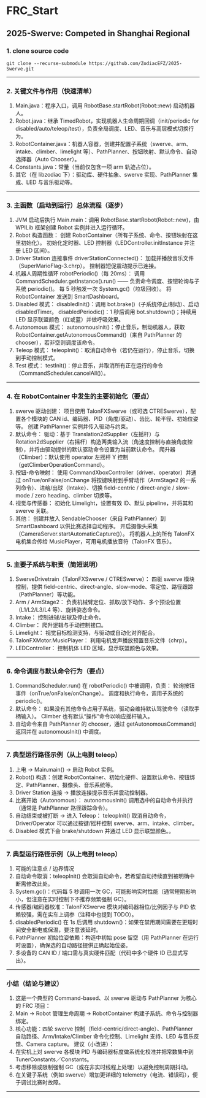 # FRC_Start

## 2025-Swerve: Competed in Shanghai Regional

### 1. clone source code
```
git clone --recurse-submodule https://github.com/ZodiacEFZ/2025-Swerve.git
```
---

### 2. 关键文件与作用（快速清单）

1. Main.java：程序入口，调用 RobotBase.startRobot(Robot::new) 启动机器人。
2. Robot.java：继承 TimedRobot，实现机器人生命周期回调（init/periodic for disabled/auto/teleop/test），负责全局调度、LED、音乐与高层模式切换行为。
3. RobotContainer.java：机器人容器，创建并配置子系统（swerve、arm、intake、climber、limelight 等）、PathPlanner、按钮映射、默认命令、自动选择器（Auto Chooser）。
4. Constants.java：常量（当前仅包含一项 arm 轨迹占位）。
5. 其它（在 libzodiac 下）：驱动库、硬件抽象、swerve 实现、PathPlanner 集成、LED 与音乐驱动等。

---

### 3. 主函数（启动到运行）总体流程（逐步）

1. JVM 启动后执行 Main.main：调用 RobotBase.startRobot(Robot::new)，由 WPILib 框架创建 Robot 实例并进入运行循环。
2. Robot 构造函数：
    创建 RobotContainer（所有子系统、命令、按钮映射在这里初始化）。
    初始化定时器、LED 控制器（LEDController.initInstance 并注册 LED 区间）。
3. Driver Station 连接事件 driverStationConnected()：
    加载并播放音乐文件（SuperMarioFlag-3.chrp）。
    控制器短促震动提示已连接。
4. 机器人周期性循环 robotPeriodic()（每 20ms）：
    调用 CommandScheduler.getInstance().run() —— 负责命令调度、按钮轮询与子系统 periodic()。
    每 5 秒触发一次 System.gc()（垃圾回收）。
    将 RobotContainer 发送到 SmartDashboard。
5. Disabled 模式：
    disabledInit()：调用 bot.brake()（子系统停止/制动）、启动 disabledTimer。
    disabledPeriodic()：1 秒后调用 bot.shutdown()；持续用 LED 显示联盟颜色（红或蓝）并做呼吸效果。
6. Autonomous 模式：
    autonomousInit()：停止音乐，制动机器人，获取 RobotContainer.getAutonomousCommand()（来自 PathPlanner 的 chooser），若非空则调度该命令。
7. Teleop 模式：
    teleopInit()：取消自动命令（若仍在运行），停止音乐，切换到手动控制模式。
8. Test 模式：
    testInit()：停止音乐，并取消所有正在运行的命令（CommandScheduler.cancelAll()）。

---

### 4. 在 RobotContainer 中发生的主要初始化（要点）

1. swerve 驱动创建：
    项目使用 TalonFXSwerve（或可选 CTRESwerve），配置各个模块的 CAN id、编码器、PID（角度/驱动）、齿比、轮半径、初始位姿等。
    创建 PathPlanner 实例并传入驱动与约束。
2. 默认命令：
    驱动：基于 Translation2dSupplier（左摇杆）与 Rotation2dSupplier（右摇杆）构造两类输入流（角速度控制与直接角度控制），并将由驱动提供的默认驱动命令设置为当前默认命令。
    爬升器（Climber）：默认使用 operator 左摇杆 Y 控制（getClimberOperationCommand）。
3. 按钮-命令映射：
    使用 CommandXboxController（driver、operator）并通过 onTrue/onFalse/onChange 将按键映射到手臂动作（ArmStage2 的一系列命令）、进给/出球（Intake）、切换 field-centric / direct-angle / slow-mode / zero heading、climber 切换等。
4. 视觉与传感器：
    初始化 Limelight，设置有效 ID、默认 pipeline，并将其和 swerve 关联。
5. 其他：
    创建并放入 SendableChooser（来自 PathPlanner）到 SmartDashboard 以供比赛选择自动程序。
    开启摄像头采集（CameraServer.startAutomaticCapture()）。
    将机器人上的所有 TalonFX 电机集合传给 MusicPlayer，可用电机播放音符（TalonFX 音乐）。

---

### 5. 主要子系统与职责（简短说明）

1. SwerveDrivetrain（TalonFXSwerve / CTRESwerve）：
    四驱 swerve 模块控制，提供 field-centric、direct-angle、slow-mode、零定位、路径跟踪（PathPlanner）等功能。
2. Arm / ArmStage2：
    负责机械臂定位、抓取/放下动作、多个预设位置（L1/L2/L3/L4 等）、旋转姿态命令。
3. Intake：
    控制进球/出球及停止命令。
4. Climber：
    爬升逻辑与手动控制接口。
5. Limelight：
    视觉目标检测支持，与驱动或自动化对齐配合。
6. TalonFXMotor.MusicPlayer：
    利用电机发声播放预置音乐文件（chrp）。
7. LEDController：
    控制机体 LED 区域，显示联盟颜色与效果。

---

### 6. 命令调度与默认命令行为（要点）
1. CommandScheduler.run() 在 robotPeriodic() 中被调用，负责：
    轮询按钮事件（onTrue/onFalse/onChange）。
    调度和执行命令，调用子系统的 periodic()。
2. 默认命令：
    如果没有其他命令占用子系统，驱动会维持默认驾驶命令（读取手柄输入）。
    Climber 也有默认“操作”命令以响应摇杆输入。
3. 自动命令来自 PathPlanner 的 chooser，通过 getAutonomousCommand() 返回并在 autonomousInit() 中调度。

---

### 7. 典型运行路径示例（从上电到 teleop）
1. 上电 -> Main.main() -> 启动 Robot 实例。
2. Robot() 构造：创建 RobotContainer、初始化硬件、设置默认命令、按钮绑定、PathPlanner、摄像头、音乐系统等。
3. Driver Station 连接 -> 播放连接提示音乐并震动控制器。
4. 比赛开始（Autonomous）：
    autonomousInit() 调用选中的自动命令并执行（通常是 PathPlanner 路径跟踪命令）。
5. 自动结束或被打断 -> 进入 Teleop：
    teleopInit() 取消自动命令，Driver/Operator 可以通过按键/摇杆控制 swerve、arm、intake、climber。
6. Disabled 模式下会 brake/shutdown 并通过 LED 显示联盟颜色。。

---

### 7. 典型运行路径示例（从上电到 teleop）

1. 可能的注意点 / 边界情况
2. 自动命令取消：teleopInit() 会取消自动命令，若希望自动持续直到被明确中断需修改此处。
3. System.gc()：代码每 5 秒调用一次 GC，可能影响实时性能（通常短期影响小，但注意在实时控制下不推荐频繁强制 GC）。
4. 传感器/编码器校准：TalonFXSwerve 模块对编码器相位/比例因子与 PID 依赖较强，需在实车上调参（注释中也提到 TODO）。
5. disabledPeriodic() 在 1s 后调用 shutdown()：如果在禁用期间需要在更短时间安全断电或保温，要注意该延时。
6. PathPlanner 初始位姿依赖：构造中初始 pose 留空（用 PathPlanner 在运行时设置），确保选的自动路径提供正确起始位姿。
7. 多设备的 CAN ID / 端口需与真实硬件匹配（代码中多个硬件 ID 已显式写出）。

---

### 小结（结论与建议）

1. 这是一个典型的 Command-based、以 swerve 驱动与 PathPlanner 为核心的 FRC 项目：
2. Main → Robot 管理生命周期 → RobotContainer 构建子系统、命令与控制器绑定。
3. 核心功能：四轮 swerve 控制（field-centric/direct-angle）、PathPlanner 自动路径、Arm/Intake/Climber 命令化控制、Limelight 支持、LED 与音乐反馈、Camera capture。
建议（小改进）：
1. 在实机上对 swerve 各模块 PID 与编码器标度做系统化校准并把常数集中到 TunerConstants／Constants。
2. 考虑移除或限制强制 GC（或在非实时线程上处理）以避免控制周期抖动。
3. 在关键子系统（例如 swerve）增加更详细的 telemetry（电流、错误码），便于调试比赛时故障。
 
---

